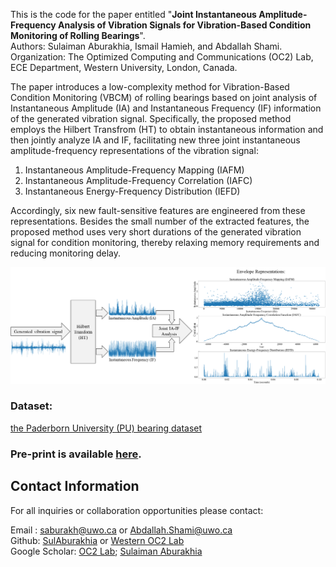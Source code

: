 This is the code for the paper entitled "**Joint Instantaneous Amplitude-Frequency Analysis of Vibration Signals for Vibration-Based Condition Monitoring of Rolling Bearings**". <br>
Authors: Sulaiman Aburakhia, Ismail Hamieh, and Abdallah Shami. <br>
Organization: The Optimized Computing and Communications (OC2) Lab, ECE Department, Western University, London, Canada. <br>

The paper introduces a low-complexity method for Vibration-Based Condition Monitoring (VBCM) of rolling bearings based on joint analysis of Instantaneous Amplitude (IA) and Instantaneous Frequency (IF) information of the generated vibration signal. Specifically, the proposed method employs the Hilbert Transfrom (HT) to obtain instantaneous information and then jointly analyze IA and IF, facilitating new three joint instantaneous amplitude-frequency representations of the vibration signal:
<ol>
  <li>Instantaneous Amplitude-Frequency Mapping (IAFM)</li>
  <li>Instantaneous Amplitude-Frequency Correlation (IAFC)</li>
  <li>Instantaneous Energy-Frequency Distribution (IEFD)</li>
</ol>
Accordingly, six new fault-sensitive features are engineered from these representations. Besides the small number of the extracted features, the proposed method uses very short durations of the generated vibration signal for condition monitoring, thereby relaxing memory requirements and reducing monitoring delay.


<p float>
<img src="https://github.com/Western-OC2-Lab/Joint-Instantaneous-Amplitude-Frequency-Analysis-for-Vibration-Based-Condition-Monitoring/blob/main/Method.png"/> 
</p>


### Dataset:<br>
[the Paderborn University (PU) bearing dataset](https://mb.uni-paderborn.de/kat/forschung/kat-datacenter/bearing-datacenter/data-sets-and-download)<br>



### Pre-print is available [here](https://arxiv.org/abs/2405.08919). <br>



## Contact Information
For all inquiries or collaboration opportunities please contact: <br>

Email : saburakh@uwo.ca or Abdallah.Shami@uwo.ca <br>
Github: [SulAburakhia](https://github.com/SulAburakhia) or [Western OC2 Lab](https://github.com/Western-OC2-Lab) <br>
Google Scholar: [OC2 Lab](https://scholar.google.com.eg/citations?user=oiebNboAAAAJ&hl=en); [Sulaiman Aburakhia](https://scholar.google.com/citations?user=8x-pPSYAAAAJ&hl=en)




